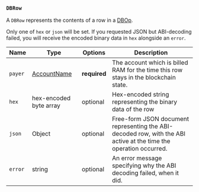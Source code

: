 
### `DBRow`

A `DBRow` represents the contents of a row in a [DBOp](#type-DBOp).

Only one of `hex` or `json` will be set. If you requested JSON but
ABI-decoding failed, you will receive the encoded binary data in
`hex` alongside an `error`.

Name | Type | Options | Description
-----|------|---------|------------
`payer` | [AccountName](#type-AccountName) | **required** | The account which is billed RAM for the time this row stays in the blockchain state.
`hex` | hex-encoded byte array | optional | Hex-encoded string representing the binary data of the row
`json` | Object | optional | Free-form JSON document representing the ABI-decoded row, with the ABI active at the time the operation occurred.
`error` | string | optional | An error message specifying why the ABI decoding failed, when it did.
